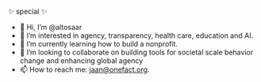 ✨ special ✨

- 👋 Hi, I’m @altosaar
- 👀 I’m interested in agency, transparency, health care, education and AI.
- 🌱 I’m currently learning how to build a nonprofit.
- 💞️ I’m looking to collaborate on building tools for societal scale behavior change and enhancing global agency 
- 📫 How to reach me: jaan@onefact.org.


